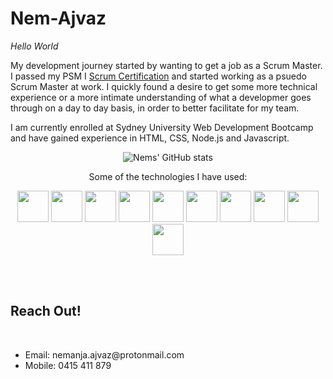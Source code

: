 # Nem-Ajvaz


*Hello World*

My development journey started by wanting to get a job as a Scrum Master. I passed my PSM I [Scrum Certification](https://www.scrum.org/certificates/568645) and started working as a psuedo Scrum Master at work. I quickly found a desire to get some more technical experience or a more intimate understanding of what a developmer goes through on a day to day basis, in order to better facilitate for my team. 
 
I am currently enrolled at Sydney University Web Development Bootcamp and have gained experience in HTML, CSS, Node.js and Javascript.

<p align="center">
   <img src="https://github-readme-stats.vercel.app/api?username=nem-ajvaz" alt="Nems' GitHub stats">
</p>

<p align="center">
   Some of the technologies I have used:
</p>


<p align="center">
<img src="https://cdn.jsdelivr.net/gh/devicons/devicon/icons/javascript/javascript-original.svg" width="50" height="50"/>
<img src="https://cdn.jsdelivr.net/gh/devicons/devicon/icons/html5/html5-original-wordmark.svg" width="50" height="50"/>
<img src="https://cdn.jsdelivr.net/gh/devicons/devicon/icons/css3/css3-original.svg" width="50" height="50"/>
<img src="https://cdn.jsdelivr.net/gh/devicons/devicon/icons/react/react-original-wordmark.svg" width="50" height="50"/>
<img src="https://cdn.jsdelivr.net/gh/devicons/devicon/icons/mysql/mysql-plain-wordmark.svg" width="50" height="50"/>
<img src="https://cdn.jsdelivr.net/gh/devicons/devicon/icons/nodejs/nodejs-original-wordmark.svg" width="50" height="50"/>
<img src="https://cdn.jsdelivr.net/gh/devicons/devicon/icons/express/express-original-wordmark.svg" width="50" height="50"/>
<img src="https://cdn.jsdelivr.net/gh/devicons/devicon/icons/jquery/jquery-plain-wordmark.svg" width="50" height="50"/>
<img src="https://cdn.jsdelivr.net/gh/devicons/devicon/icons/mongodb/mongodb-original-wordmark.svg" width="50" height="50"/>
<img src="https://cdn.jsdelivr.net/gh/devicons/devicon/icons/npm/npm-original-wordmark.svg" width="50" height="50"/>
</p>

<br>
<br>

## Reach Out!
<br>

<ul>
 <li>Email: nemanja.ajvaz@protonmail.com
 <li>Mobile: 0415 411 879</li> 
</ul>
